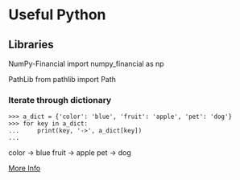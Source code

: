 # Useful Python

## Libraries

NumPy-Financial
	import numpy_financial as np

PathLib
	from pathlib import Path

### Iterate through dictionary

```
>>> a_dict = {'color': 'blue', 'fruit': 'apple', 'pet': 'dog'}
>>> for key in a_dict:
...     print(key, '->', a_dict[key])
...
```
color -> blue
fruit -> apple
pet -> dog

[More Info](https://realpython.com/iterate-through-dictionary-python/)
